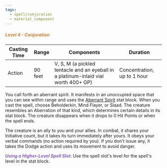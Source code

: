 ```yaml
---
tags:
  - spell/conjuration
  - material_component
---
```

##### *<span style="color:rgb(203, 123, 55)">Level 4 - Conjuration</span>*

|Casting Time|Range|Components|Duration|
|---|---|---|---|
|Action|90 feet|V, S, M (a pickled tentacle and an eyeball in a platinum-inlaid vial worth 400+ GP)|Concentration, up to 1 hour|
You call forth an aberrant spirit. It manifests in an unoccupied space that you can see within range and uses the [Aberrant Spirit](https://www.aidedd.org/monster/aberrant-spirit) stat block. When you cast the spell, choose Beholderkin, Mind Flayer, or Slaad. The creature resembles an Aberration of that kind, which determines certain details in its stat block. The creature disappears when it drops to 0 Hit Points or when the spell ends. 

The creature is an ally to you and your allies. In combat, it shares your Initiative count, but it takes its turn immediately after yours. It obeys your verbal commands (no action required by you). If you don't issue any, it takes the Dodge action and uses its movement to avoid danger. 

***<span style="color:rgb(134, 93, 187)">Using a Higher-Level Spell Slot</span>***: Use the spell slot's level for the spell's level in the stat block.